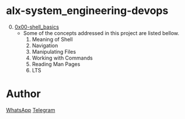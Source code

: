 # alx-system_engineering-devops
0. [0x00-shell_basics](https://github.com/gama1221/alx-system_engineering-devops/tree/main/0x00-shell_basics)
	- Some of the concepts addressed in this project are listed bellow.
        1. Meaning of Shell
        2. Navigation
        3. Manipulating Files
        4. Working with Commands
        5. Reading Man Pages
        6. LTS

# Author
[WhatsApp](+251991732949)
[Telegram](https://t.me/gama2112)
